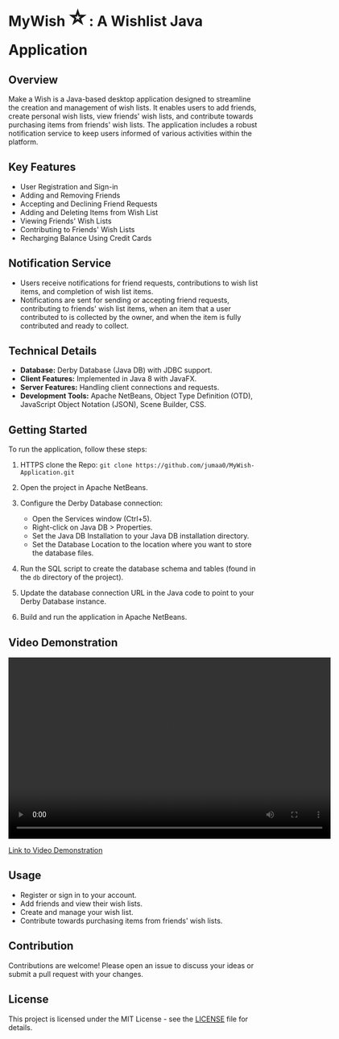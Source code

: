 # MyWish <font size="26">⭐️</font> : A Wishlist Java Application

## Overview
Make a Wish is a Java-based desktop application designed to streamline the creation and management of wish lists. It enables users to add friends, create personal wish lists, view friends' wish lists, and contribute towards purchasing items from friends' wish lists. The application includes a robust notification service to keep users informed of various activities within the platform.

## Key Features
- User Registration and Sign-in
- Adding and Removing Friends
- Accepting and Declining Friend Requests
- Adding and Deleting Items from Wish List
- Viewing Friends' Wish Lists
- Contributing to Friends' Wish Lists
- Recharging Balance Using Credit Cards

## Notification Service
- Users receive notifications for friend requests, contributions to wish list items, and completion of wish list items.
- Notifications are sent for sending or accepting friend requests, contributing to friends' wish list items, when an item that a user contributed to is collected by the owner, and when the item is fully contributed and ready to collect.

## Technical Details
- **Database:** Derby Database (Java DB) with JDBC support.
- **Client Features:** Implemented in Java 8 with JavaFX.
- **Server Features:** Handling client connections and requests.
- **Development Tools:** Apache NetBeans, Object Type Definition (OTD), JavaScript Object Notation (JSON), Scene Builder, CSS.

## Getting Started
To run the application, follow these steps:

1. HTTPS clone the Repo: `git clone https://github.com/jumaa0/MyWish-Application.git` 


2. Open the project in Apache NetBeans.
3. Configure the Derby Database connection:
   - Open the Services window (Ctrl+5).
   - Right-click on Java DB > Properties.
   - Set the Java DB Installation to your Java DB installation directory.
   - Set the Database Location to the location where you want to store the database files.
4. Run the SQL script to create the database schema and tables (found in the `db` directory of the project).
5. Update the database connection URL in the Java code to point to your Derby Database instance.
6. Build and run the application in Apache NetBeans.

## Video Demonstration
<video width="640" height="360" controls>
  <source src="https://github.com/jumaa0/MyWish-Application/raw/main/DEMO/Video.mp4" type="video/mp4">
  Your browser does not support the video tag.
</video>


[Link to Video Demonstration](DEMO/Video.mp4)

## Usage
- Register or sign in to your account.
- Add friends and view their wish lists.
- Create and manage your wish list.
- Contribute towards purchasing items from friends' wish lists.

## Contribution
Contributions are welcome! Please open an issue to discuss your ideas or submit a pull request with your changes.

## License
This project is licensed under the MIT License - see the [LICENSE](LICENSE) file for details.
